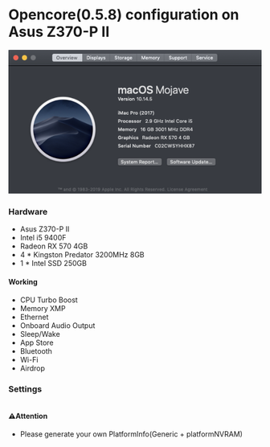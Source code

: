 # Opencore(0.5.8) configuration on Asus Z370-P II

![About My Mac](sysInfo.png)

### Hardware

- Asus Z370-P II
- Intel i5 9400F
- Radeon RX 570 4GB
- 4 * Kingston Predator 3200MHz 8GB
- 1 * Intel SSD 250GB

#### Working

- CPU Turbo Boost
- Memory XMP
- Ethernet
- Onboard Audio Output
- Sleep/Wake
- App Store
- Bluetooth
- Wi-Fi
- Airdrop

### Settings

```bash

```


#### ⚠️Attention

- Please generate your own PlatformInfo(Generic + platformNVRAM)

